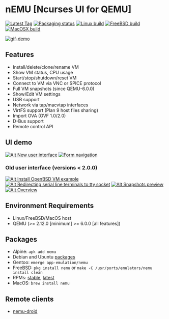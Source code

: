 # nEMU [Ncurses UI for QEMU]

[![Latest Tag](https://img.shields.io/github/tag/nemuTUI/nemu.svg)](https://github.com/nemuTUI/nemu/tags)
[![Packaging status](https://repology.org/badge/tiny-repos/nemu.svg)](https://repology.org/project/nemu/versions)
[![Linux build](https://github.com/nemuTUI/nemu/actions/workflows/linux.yml/badge.svg)](https://github.com/nemuTUI/nemu/actions/workflows/linux.yml)
[![FreeBSD build](https://github.com/nemuTUI/nemu/actions/workflows/freebsd.yml/badge.svg)](https://github.com/nemuTUI/nemu/actions/workflows/freebsd.yml)
[![MacOSX build](https://github.com/nemuTUI/nemu/actions/workflows/macosx.yml/badge.svg)](https://github.com/nemuTUI/nemu/actions/workflows/macosx.yml)

[![gif-demo](https://user-images.githubusercontent.com/5861368/152040930-cb4e7e69-08b0-4902-bc20-925e061ae414.png)](https://user-images.githubusercontent.com/5861368/152041148-f6acc0a3-445f-40a1-9fa2-e4c16ca76b0f.gif)

## Features
 * Install/delete/clone/rename VM
 * Show VM status, CPU usage
 * Start/stop/shutdown/reset VM
 * Connect to VM via VNC or SPICE protocol
 * Full VM snapshots (since QEMU-6.0.0)
 * Show/Edit VM settings
 * USB support
 * Network via tap/macvtap interfaces
 * VirtFS support (Plan 9 host files sharing)
 * Import OVA (OVF 1.0/2.0)
 * D-Bus support
 * Remote control API

## UI demo
[![Alt New user interface](https://img.youtube.com/vi/y8RT6-AF1BA/3.jpg)](https://www.youtube.com/watch?v=y8RT6-AF1BA)
[![Form navigation](https://img.youtube.com/vi/KuLLnyLbcyw/3.jpg)](https://www.youtube.com/watch?v=KuLLnyLbcyw)
### Old user interface (versions < 2.0.0)
[![Alt Install OpenBSD VM example](https://img.youtube.com/vi/GdqSk1cto50/1.jpg)](https://www.youtube.com/watch?v=GdqSk1cto50)
[![Alt Redirecting serial line terminals to tty,socket](https://img.youtube.com/vi/j5jeFa9Pl9E/1.jpg)](https://www.youtube.com/watch?v=j5jeFa9Pl9E)
[![Alt Snapshots preview](https://img.youtube.com/vi/lYkiolMg42Y/1.jpg)](https://www.youtube.com/watch?v=lYkiolMg42Y)
[![Alt Overview](https://img.youtube.com/vi/jOtCY--LEN8/1.jpg)](https://www.youtube.com/watch?v=jOtCY--LEN8)

## Environment Requirements
 * Linux/FreeBSD/MacOS host
 * QEMU (>= 2.12.0 [minimum] >= 6.0.0 [all features])

## Packages
 * Alpine: `apk add nemu`
 * Debian and Ubuntu [packages](https://software.opensuse.org/download.html?project=home%3A0x501D&package=nemu)
 * Gentoo: `emerge app-emulation/nemu`
 * FreeBSD: `pkg install nemu` or `make -C /usr/ports/emulators/nemu install clean`
 * RPMs: [stable](https://copr.fedorainfracloud.org/coprs/grafin1992/nEMU/), [latest](https://copr.fedorainfracloud.org/coprs/grafin1992/nEMU-latest/)
 * MacOS: `brew install nemu`

## Remote clients
 * [nemu-droid](https://github.com/nemuTUI/nemu-droid)
